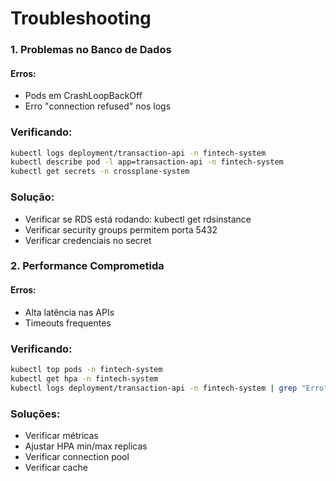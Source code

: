 # Troubleshooting

### 1. Problemas no Banco de Dados

#### Erros:
- Pods em CrashLoopBackOff
- Erro "connection refused" nos logs

### Verificando:
```bash
kubectl logs deployment/transaction-api -n fintech-system
kubectl describe pod -l app=transaction-api -n fintech-system
kubectl get secrets -n crossplane-system
```

### Solução:
- Verificar se RDS está rodando: kubectl get rdsinstance
- Verificar security groups permitem porta 5432
- Verificar credenciais no secret

### 2. Performance Comprometida

#### Erros:
- Alta latência nas APIs
- Timeouts frequentes

### Verificando:
```bash
kubectl top pods -n fintech-system
kubectl get hpa -n fintech-system
kubectl logs deployment/transaction-api -n fintech-system | grep "Erro"
```

### Soluções:
- Verificar métricas
- Ajustar HPA min/max replicas
- Verificar connection pool
- Verificar cache
